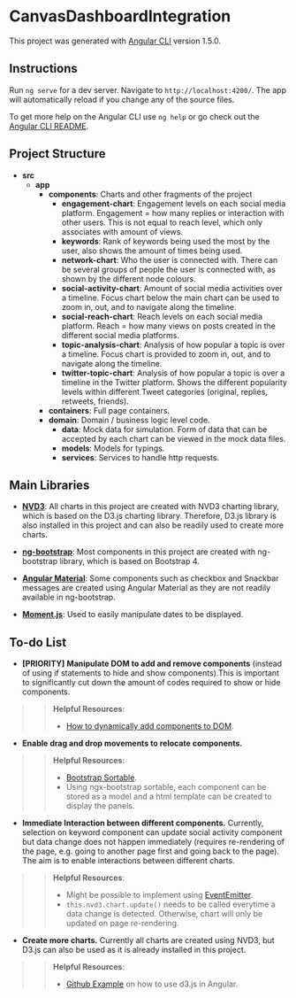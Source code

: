 # CanvasDashboardIntegration

This project was generated with [Angular CLI](https://github.com/angular/angular-cli) version 1.5.0.

## Instructions

Run `ng serve` for a dev server. Navigate to `http://localhost:4200/`. The app will automatically reload if you change any of the source files.

To get more help on the Angular CLI use `ng help` or go check out the [Angular CLI README](https://github.com/angular/angular-cli/blob/master/README.md).

## Project Structure

* **src**
  * **app**
    * **components**: Charts and other fragments of the project
      * **engagement-chart**: Engagement levels on each social media platform. Engagement = how many replies or interaction with other users. This is not equal to reach level, which only associates with amount of views.
      * **keywords**: Rank of keywords being used the most by the user, also shows the amount of times being used.
      * **network-chart**: Who the user is connected with. There can be several groups of people the user is connected with, as shown by the different node colours.
      * **social-activity-chart**: Amount of social media activities over a timeline. Focus chart below the main chart can be used to zoom in, out, and to navigate along the timeline.
      * **social-reach-chart**: Reach levels on each social media platform. Reach = how many views on posts created in the different social media platforms.
      * **topic-analysis-chart**: Analysis of how popular a topic is over a timeline. Focus chart is provided to zoom in, out, and to navigate along the timeline.
      * **twitter-topic-chart**: Analysis of how popular a topic is over a timeline in the Twitter platform. Shows the different popularity levels within different Tweet categories (original, replies, retweets, friends).
    * **containers**: Full page containers.
    * **domain**: Domain / business logic level code.
      * **data**: Mock data for simulation. Form of data that can be accepted by each chart can be viewed in the mock data files.
      * **models**: Models for typings.
      * **services**: Services to handle http requests.

## Main Libraries
- [**NVD3**](https://github.com/krispo/ng2-nvd3): All charts in this project are created with NVD3 charting library, which is based on the D3.js charting library. Therefore, D3.js library is also installed in this project and can also be readily used to create more charts.

- [**ng-bootstrap**](https://ng-bootstrap.github.io/#/home): Most components in this project are created with ng-bootstrap library, which is based on Bootstrap 4.

- [**Angular Material**](https://material.angular.io/): Some components such as checkbox and Snackbar messages are created using Angular Material as they are not readily available in ng-bootstrap.

- [**Moment.js**](https://momentjs.com/): Used to easily manipulate dates to be displayed.

## To-do List
- **[PRIORITY]** **Manipulate DOM to add and remove components** (instead of using if statements to hide and show components).This is important to significantly cut down the amount of codes required to show or hide components.
>> **Helpful Resources**:
>> * [How to dynamically add components to DOM](https://medium.com/front-end-hacking/dynamically-add-components-to-the-dom-with-angular-71b0cb535286).

- **Enable drag and drop movements to relocate components.**
>> **Helpful Resources**:
>> * [Bootstrap Sortable](https://valor-software.com/ngx-bootstrap/#/sortable).
>> * Using ngx-bootstrap sortable, each component can be stored as a model and a html template can be created to display the panels.

- **Immediate Interaction between different components.** Currently, selection on keyword component can update social activity component but data change does not happen immediately (requires re-rendering of the page, e.g. going to another page first and going back to the page). The aim is to enable interactions between different charts.
>> **Helpful Resources**:
>> * Might be possible to implement using [EventEmitter](https://angular.io/api/core/EventEmitter).
>> * `this.nvd3.chart.update()` needs to be called everytime a data change is detected. Otherwise, chart will only be updated on page re-rendering.

- **Create more charts.** Currently all charts are created using NVD3, but D3.js can also be used as it is already installed in this project.
>> **Helpful Resources**:
>> * [Github Example](https://github.com/datencia/d3js-angular2-example) on how to use d3.js in Angular.